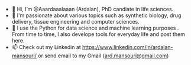 - 👋 Hi, I’m @Aaardaaalaaan (Ardalan), PhD candiate in life sciences. 
- 👀 I'm passionate about various topics such as synthetic biology, drug delivery, tissue engineering and computer sciences.
- 🌱 I use the Python for data science and machine learning purposes . From time to time, I also develope tools for everyday life and post them here. 
- 📫 Check out my Linkedin at https://www.linkedin.com/in/ardalan-mansouri/ or send email to my Gmail (ard.mansouri@gmail.com)

<!---
Aaardaaalaaan/Aaardaaalaaan is a ✨ special ✨ repository because its `README.md` (this file) appears on your GitHub profile.
You can click the Preview link to take a look at your changes.
--->
